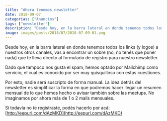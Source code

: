 ```yaml
---
title: "Ahora tenemos newsletter"
date: 2018-09-07
categorias: ["Anuncios"]
tags: ["newsletter"]
description: "Desde hoy, en la barra lateral en donde tenemos todos los links (y logos) a nuestros otros canales, vas a encontrar un sobre (no, no tenés que poner nada) que te lleva directo al formulario de registro para nuestro newsletter."
image: images/posts/2018/07/2018-07-09-01.png
---
```


Desde hoy, en la barra lateral en donde tenemos todos los links (y logos) a nuestros otros canales, vas a encontrar un sobre (no, no tenés que poner nada) que te lleva directo al formulario de registro para nuestro newsletter.

Dado que tampoco nos gusta el spam, hemos optado por Mailchimp como servicio, el cual es conocido por ser muy quisquilloso con estas cuestiones.

Por esto, nadie será suscripto de forma manual. La idea detrás del newsletter es simplificar la forma en que podremos hacer llegar un resumen mensual de lo que hemos hecho o avisar también sobre las meetups. No imaginamos por ahora más de 1 o 2 mails mensuales.

Si todavía no te registraste, podés hacerlo por acá: [http://eepurl.com/dAzMKD](http://eepurl.com/dAzMKD)
